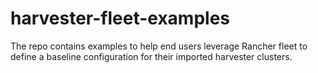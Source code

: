 # harvester-fleet-examples

The repo contains examples to help end users leverage Rancher fleet to define a baseline configuration for their imported harvester clusters.